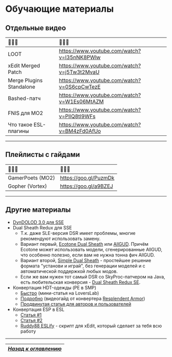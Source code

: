 # Обучающие материалы

## Отдельные видео

|🔷🔷🔷|🔷🔷🔷|
|:-------------------------|:--------------------------------------------|
| LOOT                     | https://www.youtube.com/watch?v=I35nNK8PWlw |
| xEdit Merged Patch       | https://www.youtube.com/watch?v=j5Tw3t2MvaU |
| Merge Plugins Standalone | https://www.youtube.com/watch?v=0S6cpCwTezE |
| Bashed-патч              | https://www.youtube.com/watch?v=W1Es06MtAZM |
| FNIS для MO2             | https://www.youtube.com/watch?v=PIlQ8tI9WFs |
| Что такое ESL-плагины    | https://www.youtube.com/watch?v=BM4zFd0AfUo |

------

## Плейлисты с гайдами

|🔷🔷🔷|🔷🔷🔷|
|:-----------------|:----------------------|
| GamerPoets (MO2) | https://goo.gl/PuzmDk |
| Gopher (Vortex)  | https://goo.gl/a9BZEJ |

------

## Другие материалы

+ [DynDOLOD 3.0 для SSE](https://stepmodifications.org/forum/topic/15606-dyndolod-300)
+ Dual Sheath Redux для SSE
    + Т.к. даже SLE-версия DSR имеет проблемы, многие рекомендуют использовать замену.
    + Вариант первый, [Ecotone Dual Sheath](https://www.nexusmods.com/skyrimspecialedition/mods/17763) или [AllGUD](https://www.nexusmods.com/skyrimspecialedition/mods/28833). Причём Ecotone может использовать модели, сгенерированные AllGUD, что особенно полезно, если вам не нужна тонна фич AllGUD.
    + Вариант второй, [Simple Dual Sheath](https://www.nexusmods.com/skyrimspecialedition/mods/50049) - простейшее решение формата "установи и играй", без генерации моделей и с автоматической поддержкой любых модов.
    + Если же вам нужен тот самый DSR со SkyProc-патчером на Java, есть любительская конверсия - [Dual Sheath Redux SE](https://gamer-mods.ru/load/skyrim_se/gejmplej/dual_sheath_redux_se/158-1-0-7461).
+ Конвертация HDT-одежды (PE в SMP)
    + [Быстро](https://www.loverslab.com/topic/89576-10-minutes-or-less-guide-to-making-your-entire-hdt-pe-armor-library-jiggle-with-smp/) (мини-статья на LoversLab)
    + [Подробно](https://www.youtube.com/watch?v=qdBTSc9YOdE) (видеогайд от конвертера [Resplendent Armor](https://www.nexusmods.com/skyrimspecialedition/mods/17510))
    + [Продвинутая статья для авторов и пользователей](https://forums.nexusmods.com/index.php?/topic/3800385-a-guide-to-hdt-smp-usersmodders/)
+ Конвертация ESP в ESL
    + [Статья #1](https://www.nexusmods.com/skyrimspecialedition/mods/21146)
    + [Статья #2](https://www.nexusmods.com/skyrimspecialedition/mods/21618)
    + [Ruddy88 ESLify](https://www.nexusmods.com/skyrimspecialedition/mods/42211) - скрипт для xEdit, который сделает за тебя всю работу

------

|[*Назад к оглавлению*](../01_Оглавление.md)|
|:---:|
